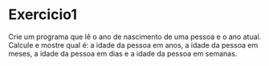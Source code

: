 # Exercicio1
Crie um programa que lê o ano de nascimento de uma pessoa e o ano atual.  Calcule e mostre qual é: a idade da pessoa em anos, a idade da pessoa em meses, a idade da pessoa em dias e a idade da pessoa em semanas.
